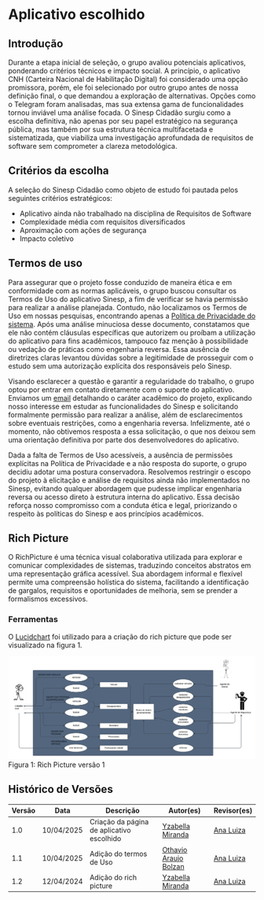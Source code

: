 # Aplicativo escolhido

## Introdução
Durante a etapa inicial de seleção, o grupo avaliou potenciais aplicativos, ponderando critérios técnicos e impacto social. A princípio, o aplicativo CNH (Carteira Nacional de Habilitação Digital) foi considerado uma opção promissora, porém, ele foi selecionado por outro grupo antes de nossa definição final, o que demandou a exploração de alternativas. Opções como o Telegram foram analisadas, mas sua extensa gama de funcionalidades tornou inviável uma análise focada. O Sinesp Cidadão surgiu como a escolha definitiva, não apenas por seu papel estratégico na segurança pública, mas também por sua estrutura técnica multifacetada e sistematizada, que viabiliza uma investigação aprofundada de requisitos de software sem comprometer a clareza metodológica.

## Critérios da escolha
A seleção do Sinesp Cidadão como objeto de estudo foi pautada pelos seguintes critérios estratégicos:
- Aplicativo ainda não trabalhado na disciplina de Requisitos de Software
- Complexidade média com requisitos diversificados
- Aproximação com ações de segurança
- Impacto coletivo

## Termos de uso
Para assegurar que o projeto fosse conduzido de maneira ética e em conformidade com as normas aplicáveis, o grupo buscou consultar os Termos de Uso do aplicativo Sinesp, a fim de verificar se havia permissão para realizar a análise planejada. Contudo, não localizamos os Termos de Uso em nossas pesquisas, encontrando apenas a [Política de Privacidade do sistema](https://agente.sinesp.gov.br/politica-privacidade/). Após uma análise minuciosa desse documento, constatamos que ele não contém cláusulas específicas que autorizem ou proíbam a utilização do aplicativo para fins acadêmicos, tampouco faz menção à possibilidade ou vedação de práticas como engenharia reversa. Essa ausência de diretrizes claras levantou dúvidas sobre a legitimidade de prosseguir com o estudo sem uma autorização explícita dos responsáveis pelo Sinesp.

Visando esclarecer a questão e garantir a regularidade do trabalho, o grupo optou por entrar em contato diretamente com o suporte do aplicativo. Enviamos um [email](../assets/pdf/termos-de-uso.pdf) detalhando o caráter acadêmico do projeto, explicando nosso interesse em estudar as funcionalidades do Sinesp e solicitando formalmente permissão para realizar a análise, além de esclarecimentos sobre eventuais restrições, como a engenharia reversa. Infelizmente, até o momento, não obtivemos resposta a essa solicitação, o que nos deixou sem uma orientação definitiva por parte dos desenvolvedores do aplicativo.

Dada a falta de Termos de Uso acessíveis, a ausência de permissões explícitas na Política de Privacidade e a não resposta do suporte, o grupo decidiu adotar uma postura conservadora. Resolvemos restringir o escopo do projeto à elicitação e análise de requisitos ainda não implementados no Sinesp, evitando qualquer abordagem que pudesse implicar engenharia reversa ou acesso direto à estrutura interna do aplicativo. Essa decisão reforça nosso compromisso com a conduta ética e legal, priorizando o respeito às políticas do Sinesp e aos princípios acadêmicos.

## Rich Picture
O RichPicture é uma técnica visual colaborativa utilizada para explorar e comunicar complexidades de sistemas, traduzindo conceitos abstratos em uma representação gráfica acessível. Sua abordagem informal e flexível permite uma compreensão holística do sistema, facilitando a identificação de gargalos, requisitos e oportunidades de melhoria, sem se prender a formalismos excessivos.

### Ferramentas
O [Lucidchart](https://www.lucidchart.com/pages/pt) foi utilizado para a criação do rich picture que pode ser visualizado na figura 1.

![Richpicturev1](assets/richpicture/richPicture.png)
Figura 1: Rich Picture versão 1

## Histórico de Versões

| Versão | Data | Descrição | Autor(es) | Revisor(es) |
|--------|------|-----------|-----------|-------------|
| 1.0 | 10/04/2025 | Criação da página de aplicativo escolhido | [Yzabella Miranda](https://github.com/redjsun) | [Ana Luiza](https://github.com/Ana-Luiza-SC)| 
| 1.1 | 10/04/2025 | Adição do termos de Uso | [Othavio Araujo Bolzan]((https://github.com/bolzanMGB))  | [Ana Luiza](https://github.com/Ana-Luiza-SC) |
| 1.2 | 12/04/2024 | Adição do rich picture | [Yzabella Miranda](https://github.com/redjsun) | [Ana Luiza](https://github.com/Ana-Luiza-SC)| 
